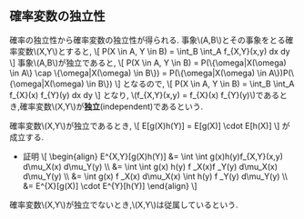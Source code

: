 ## 確率変数の独立性
確率の独立性から確率変数の独立性が得られる.
事象\\(A,B\\)とその事象をとる確率変数\\(X,Y\\)とすると,
\\[
	P(X \in A, Y \in B) = \int_B \int_A f_{X,Y}(x,y) dx dy
\\]
事象\\(A,B\\)が独立であると,
\\[
	P(X \in A, Y \in B) = P(\\{\omega|X(\omega) \in A\\} \cap \\{\omega|X(\omega) \in B\\}) = P(\\{\omega|X(\omega) \in A\\})P(\\{\omega|X(\omega) \in B\\})
\\]
となるので,
\\[
	P(X \in A, Y \in B) = \int_B \int_A f_{X}(x) f_{Y}(y) dx dy
\\]
となり,
\\(f_{X,Y}(x,y) = f_{X}(x) f_{Y}(y)\\)であるとき,確率変数\\(X,Y\\)が**独立**(independent)であるという.

確率変数\\(X,Y\\)が独立であるとき,
\\[
E[g(X)h(Y)] = E[g(X)] \cdot E[h(X)]
\\]
が成立する.

- 証明
  \\[
  \begin{align}
  E^{X,Y}[g(X)h(Y)] &= \int \int g(x)h(y)f_{X,Y}(x,y) d\mu_X(x) d\mu_Y(y) \\\\
  &= \int \int g(x) h(y) f _X(x)f _Y(y) d\mu_X(x) d\mu_Y(y) \\\\
  &= \int g(x) f _X(x) d\mu_X(x) \int h(y) f _Y(y)  d\mu_Y(y) \\\\
  &= E^{X}[g(X)] \cdot E^{Y}[h(Y)]
  \end{align}
  \\]

確率変数\\(X,Y\\)が独立でないとき,\\(X,Y\\)は従属しているという.
